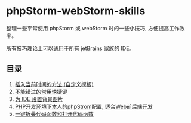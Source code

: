 phpStorm-webStorm-skills
========================

整理一些平常使用 phpStorm 或 webStorm 时的一些小技巧, 方便提高工作效率。

所有技巧理论上可以通用于所有 jetBrains 家族的 IDE。




## 目录

001. [插入当前时间的方法 (自定义模板)](docs/001.live-template.md)
002. [不能错过的常用快捷键](docs/002.keyboard-shortcuts-you-cannot-miss.md)
003. [为 IDE 设置背景图片](docs/003.set-background-image.md)
004. [PHP开发环境下本人的phpStrom配置, 适合Web前后端开发](recommend-configure/Import说明.md)
005. [一键折叠代码函数和打开代码函数](docs/004.region(代码折叠).md)